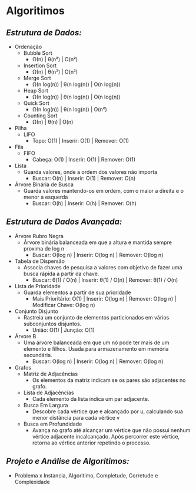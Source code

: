 
# Algoritimos

## *Estrutura de Dados:*

* Ordenação
  * Bubble Sort
    * Ω(n) | θ(n²) | O(n²)
  * Insertion Sort
    * Ω(n) | θ(n²) | O(n²)
  * Merge Sort
    * Ω(n log(n)) |  θ(n log(n)) | O(n log(n))
  * Heap Sort
    * Ω(n log(n)) | θ(n log(n)) | O(n log(n))
  * Quick Sort
    * Ω(n log(n)) | θ(n log(n)) | O(n²)
  * Counting Sort
    * Ω(n) | θ(n) | O(n)
* Pilha
  * LIFO
    * Topo: O(1) | Inserir: O(1) | Remover: O(1)
* Fila
  * FIFO
    * Cabeça: O(1) | Inserir: O(1) | Remover: O(1)
* Lista
  * Guarda valores, onde a ordem dos valores não importa
    * Buscar: O(n) | Inserir: O(1) | Remover: O(n)
* Árvore Binária de Busca
  * Guarda valores mantendo-os em ordem, com o maior a direita e o menor a esquerda
    * Buscar: O(h) | Inserir: O(h) | Remover: O(h)

## *Estrutura de Dados Avançada:*

* Árvore Rubro Negra
  * Árvore binária balanceada em que a altura e mantida sempre proxima de log n
    * Buscar: O(log n) | Inserir: O(log n) | Remover: O(log n)
* Tabela de Dispersão
  * Associa chaves de pesquisa a valores com objetivo de fazer uma busca rápida a partir da chave.
    * Buscar: θ(1) / O(n) | Inserir: θ(1) / O(n) | Remover: θ(1) / O(n)
* Lista de Prioridade
  * Guarda elementos a partir de sua prioridade
    * Mais Prioritário: O(1) | Inserir: O(log n) | Remover: O(log n) | Modificar Chave: O(log n)
* Conjunto Disjunto
  * Rastreia um conjunto de elementos particionados em vários subconjuntos disjuntos.
    * União: O(1) | Junção: O(1)
* Árvore B
  * Uma árvore balanceada em que um nó pode ter mais de um elemento e filhos. Usada para armazenamento em memória secundária.
    * Buscar: O(log n) | Inserir: O(log n) | Remover: O(log n)
* Grafos
  * Matriz de Adjacências
    * Os elementos da matriz indicam se os pares são adjacentes no grafo.
  * Lista de Adjacências
    * Cada elemento da lista indica um par adjacente.
  * Busca Em Largura
    * Descobre cada vértice que e alcançado por u, calculando sua menor distância para cada vértice v
  * Busca em Profundidade
    * Avança no grafo até alcançar um vértice que não possui nenhum vértice adjacente incalcançado. Após percorrer este vértice, retorna ao vértice anterior repetindo o processo.

## *Projeto e Análise de Algoritimos:*

* Problema x Instancia, Algoritimo, Completude, Corretude e Complexidade
